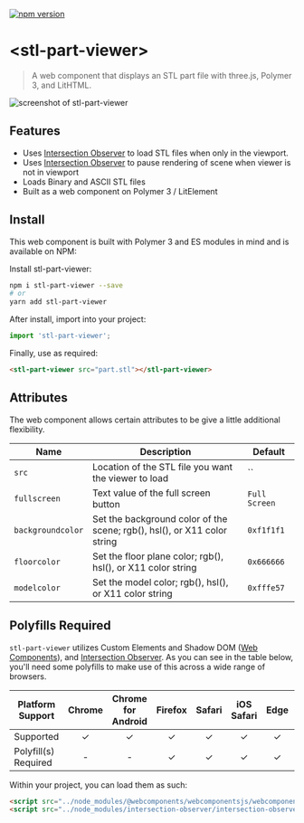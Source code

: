 [![npm version](https://badge.fury.io/js/stl-part-viewer.svg)](https://badge.fury.io/js/stl-part-viewer)


# \<stl-part-viewer\>

> A web component that displays an STL part file with three.js, Polymer 3, and LitHTML.

![screenshot of stl-part-viewer](https://user-images.githubusercontent.com/643503/41803627-a4daf090-763f-11e8-9ef1-a2e11b0a34c6.png)

## Features

* Uses [Intersection Observer](https://developer.mozilla.org/en-US/docs/Web/API/Intersection_Observer_API) to load STL files when only in the viewport.
* Uses [Intersection Observer](https://developer.mozilla.org/en-US/docs/Web/API/Intersection_Observer_API) to pause rendering of scene when viewer is not in viewport
* Loads Binary and ASCII STL files
* Built as a web component on Polymer 3 / LitElement

## Install

This web component is built with Polymer 3 and ES modules in mind and is
available on NPM:

Install stl-part-viewer:

```sh
npm i stl-part-viewer --save
# or
yarn add stl-part-viewer
```

After install, import into your project:

```js
import 'stl-part-viewer';
```

Finally, use as required:

```html
<stl-part-viewer src="part.stl"></stl-part-viewer>
```

## Attributes
The web component allows certain attributes to be give a little additional
flexibility.

 | Name | Description | Default |
 | --- | --- | --- |
 | `src` | Location of the STL file you want the viewer to load | `` |
 | `fullscreen` | Text value of the full screen button | `Full Screen` |
 | `backgroundcolor` | Set the background color of the scene; rgb(), hsl(), or X11 color string | `0xf1f1f1` |
 | `floorcolor` | Set the floor plane color; rgb(), hsl(), or X11 color string | `0x666666` |
 | `modelcolor` | Set the model color; rgb(), hsl(), or X11 color string | `0xfffe57` |

## Polyfills Required
`stl-part-viewer` utilizes Custom Elements and Shadow DOM ([Web Components](https://developer.mozilla.org/en-US/docs/Web/Web_Components)), and [Intersection Observer](https://developer.mozilla.org/en-US/docs/Web/API/Intersection_Observer_API). As you can see in the table below, you'll need some polyfills to make use of this across a wide range of browsers.

| Platform Support   | Chrome | Chrome for Android | Firefox | Safari | iOS Safari | Edge | IE 11 |
| ------------------ |:------:|:------:|:------:|:------:|:------:|:----:|:-----:|
| Supported          |✓|✓|✓|✓|✓|✓|✓|✓|
| Polyfill(s) Required |-|-|✓|✓|✓|✓|✓|✓|

Within your project, you can load them as such:

```html
<script src="../node_modules/@webcomponents/webcomponentsjs/webcomponents-loader.js"></script>
<script src="../node_modules/intersection-observer/intersection-observer.js"></script>
```
